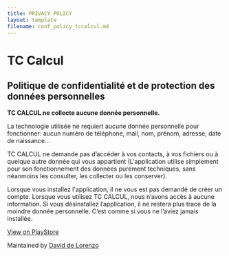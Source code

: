 ```yaml
---
title: PRIVACY POLICY
layout: template
filename: conf_policy_tccalcul.md
--- 
```


# TC Calcul
## Politique de confidentialité et de protection des données personnelles

**TC CALCUL ne collecte aucune donnée personnelle.**

La technologie utilisée ne requiert aucune donnée personnelle pour fonctionner: aucun numéro de téléphone, mail, nom, prénom, adresse, date de naissance…

TC CALCUL ne demande pas d’accéder à vos contacts, à vos fichiers ou à quelque autre donnée qui vous appartient (L'application utilise simplement pour son fonctionnement des données purement techniques, sans néanmoins les consulter, les collecter ou les conserver).

Lorsque vous installez l'application, il ne vous est pas demandé de créer un compte.
Lorsque vous utilisez TC CALCUL, nous n’avons accès à aucune information.
Si vous désinstallez l’application, il ne restera plus trace de la moindre donnée personnelle. C’est comme si vous ne l’aviez jamais installée.

[View on PlayStore](https://play.google.com/store/apps/details?id=com.sphinkie.sgtcalcul)

Maintained by [David de Lorenzo](http://www.de-lorenzo.fr)
